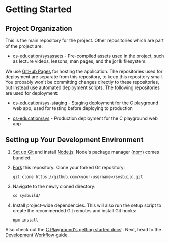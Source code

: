 # Getting Started


## Project Organization

This is the main repository for the project. Other repositories which are part of the project are:

* [cs-education/sysassets](https://github.com/cs-education/sysassets) - Pre-compiled assets used in the project,
  such as lecture videos, lessons, man pages, and the jor1k filesystem.

We use [GitHub Pages](https://help.github.com/articles/what-are-github-pages) for hosting the application.
The repositories used for deployment are separate from this repository, to keep this repository small.
You probably won't be committing changes directly to these repositories, but instead use automated deployment scripts.
The following repositories are used for deployment:

* [cs-education/sys-staging](https://github.com/cs-education/sys-staging) - Staging deployment for the C playground web app,
  used for testing before deploying to production

* [cs-education/sys](https://github.com/cs-education/sys) - Production deployment for the C playground web app


## Setting up Your Development Environment

1.  [Set up Git](https://help.github.com/articles/set-up-git/) and install [Node.js](https://nodejs.org/).
    Node's package manager ([npm](https://www.npmjs.org/)) comes bundled.

2.  [Fork](https://help.github.com/articles/fork-a-repo/) this repository.
    Clone your forked Git repository:

    ```
    git clone https://github.com/<your-username>/sysbuild.git
    ```

3.  Navigate to the newly cloned directory:

    ```
    cd sysbuild/
    ```

4.  Install project-wide dependencies.
    This will also run the setup script to create the recommended Git remotes and install Git hooks:

    ```
    npm install
    ```


Also check out the [C Playground's getting started docs](/docs/c_playground/getting_started.md)!.
Next, head to the [Development Workflow](/docs/development_workflow.md) guide.
